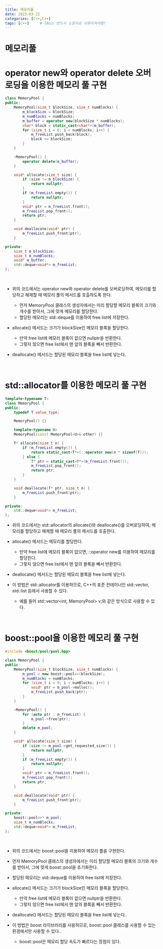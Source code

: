```yaml
---
title: 메모리풀
date: 2023-03-22
categories: [C++,C++]
tags: [C++]		# TAG는 반드시 소문자로 이루어져야함!
---
```


메모리풀
===========


operator new와 operator delete 오버로딩을 이용한 메모리 풀 구현
============

```c++
class MemoryPool {
public:
    MemoryPool(size_t blockSize, size_t numBlocks) {
        m_blockSize = blockSize;
        m_numBlocks = numBlocks;
        m_buffer = operator new(blockSize * numBlocks);
        char* block = static_cast<char*>(m_buffer);
        for (size_t i = 0; i < numBlocks; i++) {
            m_freeList.push_back(block);
            block += blockSize;
        }
    }

    ~MemoryPool() {
        operator delete(m_buffer);
    }

    void* allocate(size_t size) {
        if (size != m_blockSize) {
            return nullptr;
        }
        if (m_freeList.empty()) {
            return nullptr;
        }
        void* ptr = m_freeList.front();
        m_freeList.pop_front();
        return ptr;
    }

    void deallocate(void* ptr) {
        m_freeList.push_front(ptr);
    }

private:
    size_t m_blockSize;
    size_t m_numBlocks;
    void* m_buffer;
    std::deque<void*> m_freeList;
};
```
<br>

* 위의 코드에서는 operator new와 operator delete를 오버로딩하여, 메모리를 할당하고 해제할 때 메모리 풀의 메서드를 호출하도록 한다.
  * 먼저 MemoryPool 클래스의 생성자에서는 미리 할당할 메모리 블록의 크기와 개수를 받아서, 그에 맞게 메모리를 할당한다.
  * 할당된 메모리는 std::deque를 이용하여 free list에 저장한다.

* allocate() 메서드는 크기가 blockSize인 메모리 블록을 할당한다.
  * 만약 free list에 메모리 블록이 없으면 nullptr을 반환한다.
  * 그렇지 않으면 free list에서 맨 앞의 블록을 빼서 반환한다.

* deallocate() 메서드는 할당된 메모리 블록을 free list에 넣는다.

<br>

std::allocator를 이용한 메모리 풀 구현
=================================

```c++
template<typename T>
class MemoryPool {
public:
    typedef T value_type;

    MemoryPool() {}

    template<typename U>
    MemoryPool(const MemoryPool<U>& other) {}

    T* allocate(size_t n) {
        if (m_freeList.empty()) {
            return static_cast<T*>(::operator new(n * sizeof(T)));
        } else {
            T* ptr = static_cast<T*>(m_freeList.front());
            m_freeList.pop_front();
            return ptr;
        }
    }

    void deallocate(T* ptr, size_t n) {
        m_freeList.push_front(ptr);
    }

private:
    std::deque<void*> m_freeList;
};
```

* 위의 코드에서는 std::allocator의 allocate()와 deallocate()를 오버로딩하여, 메모리를 할당하고 해제할 때 메모리 풀의 메서드를 호출한다.

* allocate() 메서드는 메모리를 할당한다.
  * 만약 free list에 메모리 블록이 없으면, ::operator new를 이용하여 메모리를 할당한다.
  * 그렇지 않으면 free list에서 맨 앞의 블록을 빼서 반환한다.

* deallocate() 메서드는 할당된 메모리 블록을 free list에 넣는다.

* 이 방법은 std::allocator를 이용하므로, C++의 표준 컨테이너인 std::vector, std::list 등에서 사용할 수 있다.
  * 예를 들어 std::vector\<int, MemoryPool<int>\> v;와 같은 방식으로 사용할 수 있다.

<br>

boost::pool을 이용한 메모리 풀 구현
===========================

```C++
#include <boost/pool/pool.hpp>

class MemoryPool {
public:
    MemoryPool(size_t blockSize, size_t numBlocks) {
        m_pool = new boost::pool<>(blockSize);
        m_numBlocks = numBlocks;
        for (size_t i = 0; i < numBlocks; i++) {
            void* ptr = m_pool->malloc();
            m_freeList.push_back(ptr);
        }
    }

    ~MemoryPool() {
        for (auto ptr : m_freeList) {
            m_pool->free(ptr);
        }
        delete m_pool;
    }

    void* allocate(size_t size) {
        if (size != m_pool->get_requested_size()) {
            return nullptr;
        }
        if (m_freeList.empty()) {
            return nullptr;
        }
        void* ptr = m_freeList.front();
        m_freeList.pop_front();
        return ptr;
    }

    void deallocate(void* ptr) {
        m_freeList.push_front(ptr);
    }

private:
    boost::pool<>* m_pool;
    size_t m_numBlocks;
    std::deque<void*> m_freeList;
};
```
<br>

* 위의 코드에서는 boost::pool을 이용하여 메모리 풀을 구현한다.
* 먼저 MemoryPool 클래스의 생성자에서는 미리 할당할 메모리 블록의 크기와 개수를 받아서, 그에 맞게 boost::pool을 초기화한다.
* 할당된 메모리는 std::deque를 이용하여 free list에 저장한다.

* allocate() 메서드는 크기가 blockSize인 메모리 블록을 할당한다.
  * 만약 free list에 메모리 블록이 없으면 nullptr을 반환한다.
  * 그렇지 않으면 free list에서 맨 앞의 블록을 빼서 반환한다.

* deallocate() 메서드는 할당된 메모리 블록을 free list에 넣는다..

* 이 방법은 boost 라이브러리를 사용하므로, boost::pool 클래스를 사용할 수 있는 환경에서만 사용할 수 있다..
  * boost::pool은 메모리 할당 속도가 빠르다는 장점이 있다.